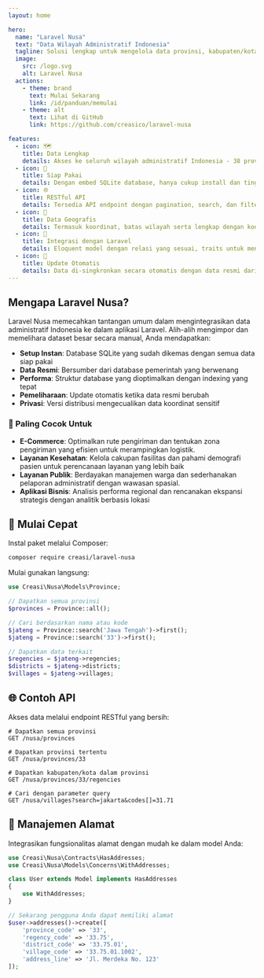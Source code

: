 ```yaml
---
layout: home

hero:
  name: "Laravel Nusa"
  text: "Data Wilayah Administratif Indonesia"
  tagline: Solusi lengkap untuk mengelola data provinsi, kabupaten/kota, kecamatan, dan kelurahan/desa di aplikasi Laravel Anda
  image:
    src: /logo.svg
    alt: Laravel Nusa
  actions:
    - theme: brand
      text: Mulai Sekarang
      link: /id/panduan/memulai
    - theme: alt
      text: Lihat di GitHub
      link: https://github.com/creasico/laravel-nusa

features:
  - icon: 🗺️
    title: Data Lengkap
    details: Akses ke seluruh wilayah administratif Indonesia - 38 provinsi, 514 kabupaten/kota, 7.285 kecamatan, dan 83.762 kelurahan/desa
  - icon: 🚀
    title: Siap Pakai
    details: Dengan embed SQLite database, hanya cukup install dan tinggal pakai
  - icon: 🌐
    title: RESTful API
    details: Tersedia API endpoint dengan pagination, search, dan filter untuk semua wilayah
  - icon: 📍
    title: Data Geografis
    details: Termasuk koordinat, batas wilayah serta lengkap dengan kode pos
  - icon: 🔧
    title: Integrasi dengan Laravel
    details: Eloquent model dengan relasi yang sesuai, traits untuk mengatur alamat dan fitur Laravel-native
  - icon: 🔄
    title: Update Otomatis
    details: Data di-singkronkan secara otomatis dengan data resmi dari Pemerintah
---
```


## Mengapa Laravel Nusa?

Laravel Nusa memecahkan tantangan umum dalam mengintegrasikan data administratif Indonesia ke dalam aplikasi Laravel. Alih-alih mengimpor dan memelihara dataset besar secara manual, Anda mendapatkan:

- **Setup Instan**: Database SQLite yang sudah dikemas dengan semua data siap pakai
- **Data Resmi**: Bersumber dari database pemerintah yang berwenang
- **Performa**: Struktur database yang dioptimalkan dengan indexing yang tepat
- **Pemeliharaan**: Update otomatis ketika data resmi berubah
- **Privasi**: Versi distribusi mengecualikan data koordinat sensitif


### 🏢 Paling Cocok Untuk

- **E-Commerce**: Optimalkan rute pengiriman dan tentukan zona pengiriman yang efisien untuk merampingkan logistik.
- **Layanan Kesehatan**: Kelola cakupan fasilitas dan pahami demografi pasien untuk perencanaan layanan yang lebih baik
- **Layanan Publik**: Berdayakan manajemen warga dan sederhanakan pelaporan administratif dengan wawasan spasial.
- **Aplikasi Bisnis**: Analisis performa regional dan rencanakan ekspansi strategis dengan analitik berbasis lokasi

## 🚀 Mulai Cepat

Instal paket melalui Composer:

```bash
composer require creasi/laravel-nusa
```

Mulai gunakan langsung:

```php
use Creasi\Nusa\Models\Province;

// Dapatkan semua provinsi
$provinces = Province::all();

// Cari berdasarkan nama atau kode
$jateng = Province::search('Jawa Tengah')->first();
$jateng = Province::search('33')->first();

// Dapatkan data terkait
$regencies = $jateng->regencies;
$districts = $jateng->districts;
$villages = $jateng->villages;
```

## 🌐 Contoh API

Akses data melalui endpoint RESTful yang bersih:

```http
# Dapatkan semua provinsi
GET /nusa/provinces

# Dapatkan provinsi tertentu
GET /nusa/provinces/33

# Dapatkan kabupaten/kota dalam provinsi
GET /nusa/provinces/33/regencies

# Cari dengan parameter query
GET /nusa/villages?search=jakarta&codes[]=31.71
```

## 📍 Manajemen Alamat

Integrasikan fungsionalitas alamat dengan mudah ke dalam model Anda:

```php
use Creasi\Nusa\Contracts\HasAddresses;
use Creasi\Nusa\Models\Concerns\WithAddresses;

class User extends Model implements HasAddresses
{
    use WithAddresses;
}

// Sekarang pengguna Anda dapat memiliki alamat
$user->addresses()->create([
    'province_code' => '33',
    'regency_code' => '33.75',
    'district_code' => '33.75.01',
    'village_code' => '33.75.01.1002',
    'address_line' => 'Jl. Merdeka No. 123'
]);
```

